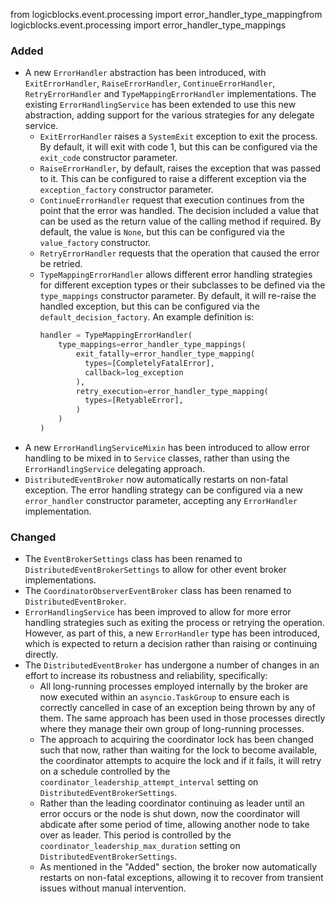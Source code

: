 from logicblocks.event.processing import error_handler_type_mappingfrom logicblocks.event.processing import error_handler_type_mappings

### Added

- A new `ErrorHandler` abstraction has been introduced, with `ExitErrorHandler`,
  `RaiseErrorHandler`, `ContinueErrorHandler`, `RetryErrorHandler` and 
  `TypeMappingErrorHandler` implementations. The existing `ErrorHandlingService`
  has been extended to use this new abstraction, adding support for the various
  strategies for any delegate service.
  - `ExitErrorHandler` raises a `SystemExit` exception to exit the process. By
    default, it will exit with code 1, but this can be configured via the 
    `exit_code` constructor parameter.
  - `RaiseErrorHandler`, by default, raises the exception that was passed to it.
    This can be configured to raise a different exception via the 
    `exception_factory` constructor parameter.
  - `ContinueErrorHandler` request that execution continues from the point that
    the error was handled. The decision included a value that can be used as the
    return value of the calling method if required. By default, the value is
    `None`, but this can be configured via the `value_factory` constructor.
  - `RetryErrorHandler` requests that the operation that caused the error be 
    retried.
  - `TypeMappingErrorHandler` allows different error handling strategies for
    different exception types or their subclasses to be defined via the 
    `type_mappings` constructor parameter. By default, it will re-raise
    the handled exception, but this can be configured via the
    `default_decision_factory`. An example definition is:
    ```python
    handler = TypeMappingErrorHandler(
        type_mappings=error_handler_type_mappings(
            exit_fatally=error_handler_type_mapping(
              types=[CompletelyFatalError],
              callback=log_exception
            ),
            retry_execution=error_handler_type_mapping(
              types=[RetyableError],
            )
        )
    )
    ```
- A new `ErrorHandlingServiceMixin` has been introduced to allow error handling
  to be mixed in to `Service` classes, rather than using the 
  `ErrorHandlingService` delegating approach.
- `DistributedEventBroker` now automatically restarts on non-fatal exception.
  The error handling strategy can be configured via a new `error_handler`
  constructor parameter, accepting any `ErrorHandler` implementation.

### Changed

- The `EventBrokerSettings` class has been renamed to 
  `DistributedEventBrokerSettings` to allow for other event broker 
  implementations.
- The `CoordinatorObserverEventBroker` class has been renamed to 
  `DistributedEventBroker`. 
- `ErrorHandlingService` has been improved to allow for more error handling 
  strategies such as exiting the process or retrying the operation. However,
  as part of this, a new `ErrorHandler` type has been introduced, which is
  expected to return a decision rather than raising or continuing directly.
- The `DistributedEventBroker` has undergone a number of changes in an effort to
  increase its robustness and reliability, specifically:
  - All long-running processes employed internally by the broker are now 
    executed within an `asyncio.TaskGroup` to ensure each is correctly cancelled
    in case of an exception being thrown by any of them. The same approach has
    been used in those processes directly where they manage their own group of
    long-running processes.
  - The approach to acquiring the coordinator lock has been changed such that
    now, rather than waiting for the lock to become available, the coordinator
    attempts to acquire the lock and if it fails, it will retry on a schedule
    controlled by the `coordinator_leadership_attempt_interval` setting on 
    `DistributedEventBrokerSettings`.
  - Rather than the leading coordinator continuing as leader until an error 
    occurs or the node is shut down, now the coordinator will abdicate after
    some period of time, allowing another node to take over as leader. This
    period is controlled by the `coordinator_leadership_max_duration` setting on
    `DistributedEventBrokerSettings`.
  - As mentioned in the "Added" section, the broker now automatically
    restarts on non-fatal exceptions, allowing it to recover from transient
    issues without manual intervention.
